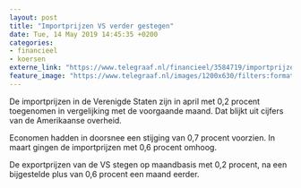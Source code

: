 ```yaml
---
layout: post
title: "Importprijzen VS verder gestegen"
date: Tue, 14 May 2019 14:45:35 +0200
categories: 
- financieel 
- koersen 
externe_link: "https://www.telegraaf.nl/financieel/3584719/importprijzen-vs-verder-gestegen"
feature_image: "https://www.telegraaf.nl/images/1200x630/filters:format(jpeg):quality(80)/cdn-kiosk-api.telegraaf.nl/89bd3b4e-7646-11e9-ae89-0255c322e81b.jpg"
---
```


<p class="intro">De importprijzen in de Verenigde Staten zijn in april met 0,2 procent toegenomen in vergelijking met de voorgaande maand. Dat blijkt uit cijfers van de Amerikaanse overheid.</p> <p>Economen hadden in doorsnee een stijging van 0,7 procent voorzien. In maart gingen de importprijzen met 0,6 procent omhoog.</p><p>De exportprijzen van de VS stegen op maandbasis met 0,2 procent, na een bijgestelde plus van 0,6 procent een maand eerder.</p>
